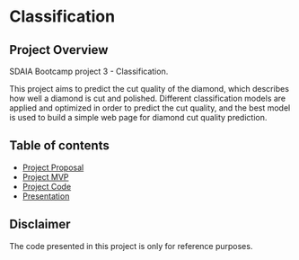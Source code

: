 # Classification
## Project Overview
SDAIA Bootcamp project 3 - Classification. 

This project aims to predict the cut quality of the diamond, which describes how well a diamond is cut and polished. Different classification models are applied and optimized in order to predict the cut quality, and the best model is used to build a simple web page for diamond cut quality prediction.


## Table of contents
* [Project Proposal](https://github.com/ReefSA/Classification/blob/main/Project_Proposal.md)
* [Project MVP](https://github.com/ReefSA/Classification/blob/main/MVP.ipynb)
* [Project Code](https://github.com/ReefSA/Classification/blob/main/Classification_project.ipynb)
* [Presentation]()

## Disclaimer
The code presented in this project is only for reference purposes.
